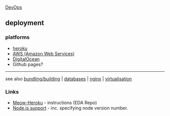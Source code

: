 [DevOps](index.md)

## deployment

### platforms
- [heroku](heroku.md)
- [AWS (Amazon Web Services)](AWS.md)
- [DigitalOcean](digitalOcean.md)
- Github pages?


---

see also [bundling/building](building.md)
 | [databases](databases.md) | [nginx](nginx.md) | [virtualisation](virtualisation.md)



### Links
- [Meow-Heroku](https://github.com/hihi-2016/meow-heroku) - instructions (EDA Repo)
- [Node.js support](https://devcenter.heroku.com/articles/nodejs-support) - inc. specifying node version number.
